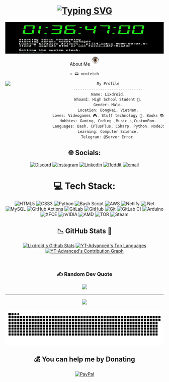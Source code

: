 
<h1 align="center">
    <a href="https://git.io/typing-svg"><img src="https://readme-typing-svg.herokuapp.com?font=JetBrains+Mono&size=35&duration=500&pause=1000&color=F7EAEC&width=435&lines=HELLO+WORLD!;I'M+LIXDROID+%F0%9F%9A%80" alt="Typing SVG" /></a>
</h1>

<div align="center">
<img src="https://github.com/lixdroid-sys/lixdroid-sys/blob/main/images/_.gif"  width="1000px" height="100px />
  </div>
  


<h2>A Passionate Tech Enthusiast </h2>

<h1 align="center"> About Me <img src="https://github.com/lixdroid-sys/lixdroid-sys/blob/main/images/eye-one-eye-blink.gif" width="25px" height="35px"></h1>


```zsh
> 📟 neofetch
```

<img align="left" src="https://github.com/lixdroid-sys/lixdroid-sys/blob/main/images/Cyberpunk%20Dream%20-%20Merch.gif" width="150px"/> 

```csharp
My Profile
-------------------------------
Name: Lixdroid.
WhoamI: High School Student 🏫.
Gender: Male.
Location: DongNai, VietNam.
Loves: Videogames 🎮, Stuff technology 🚀, Books 📚.
Hobbies: Gaming, Coding ,Music 🎶,CustomRom.
Languages: Bash, CPlusPlus, CSharp, Python, NodeJS, Java, Kotlin.
Learning: Computer Science.
Telegram: @Server Error.
```


## 🌐 Socials:
[![Discord](https://img.shields.io/badge/Discord-%237289DA.svg?logo=discord&logoColor=white)](https://discord.gg/sparrow2895) [![Instagram](https://img.shields.io/badge/Instagram-%23E4405F.svg?logo=Instagram&logoColor=white)](https://instagram.com/codel.ess) [![LinkedIn](https://img.shields.io/badge/LinkedIn-%230077B5.svg?logo=linkedin&logoColor=white)](https://linkedin.com/in/code-less-62797b340) [![Reddit](https://img.shields.io/badge/Reddit-%23FF4500.svg?logo=Reddit&logoColor=white)](https://reddit.com/user/fool-lab) [![email](https://img.shields.io/badge/Email-D14836?logo=gmail&logoColor=white)](mailto:codeless0.in@gmail.com) 

# 💻 Tech Stack:
![HTML5](https://img.shields.io/badge/html5-%23E34F26.svg?style=plastic&logo=html5&logoColor=white) ![CSS3](https://img.shields.io/badge/css3-%231572B6.svg?style=plastic&logo=css3&logoColor=white) ![Python](https://img.shields.io/badge/python-3670A0?style=plastic&logo=python&logoColor=ffdd54) ![Bash Script](https://img.shields.io/badge/bash_script-%23121011.svg?style=plastic&logo=gnu-bash&logoColor=white) ![AWS](https://img.shields.io/badge/AWS-%23FF9900.svg?style=plastic&logo=amazon-aws&logoColor=white) ![Netlify](https://img.shields.io/badge/netlify-%23000000.svg?style=plastic&logo=netlify&logoColor=#00C7B7) ![.Net](https://img.shields.io/badge/.NET-5C2D91?style=plastic&logo=.net&logoColor=white) ![MySQL](https://img.shields.io/badge/mysql-4479A1.svg?style=plastic&logo=mysql&logoColor=white) ![GitHub Actions](https://img.shields.io/badge/github%20actions-%232671E5.svg?style=plastic&logo=githubactions&logoColor=white) ![GitLab](https://img.shields.io/badge/gitlab-%23181717.svg?style=plastic&logo=gitlab&logoColor=white) ![GitHub](https://img.shields.io/badge/github-%23121011.svg?style=plastic&logo=github&logoColor=white) ![Git](https://img.shields.io/badge/git-%23F05033.svg?style=plastic&logo=git&logoColor=white) ![GitLab CI](https://img.shields.io/badge/gitlab%20CI-%23181717.svg?style=plastic&logo=gitlab&logoColor=white) ![Arduino](https://img.shields.io/badge/-Arduino-00979D?style=plastic&logo=Arduino&logoColor=white) ![XFCE](https://img.shields.io/badge/XFCE-%232284F2.svg?style=plastic&logo=xfce&logoColor=white) ![nVIDIA](https://img.shields.io/badge/nVIDIA-%2376B900.svg?style=plastic&logo=nVIDIA&logoColor=white) ![AMD](https://img.shields.io/badge/AMD-%23000000.svg?style=plastic&logo=amd&logoColor=white) ![TOR](https://img.shields.io/badge/tor-%237E4798.svg?style=plastic&logo=tor-project&logoColor=white) ![Steam](https://img.shields.io/badge/steam-%23000000.svg?style=plastic&logo=steam&logoColor=white)
<h2 align = "center"> 📉 GitHub Stats 🌟 </h2>
<div> 
<p align = "center">
  <a href="https://github.com/lixdroid-sys"><img alt="Lixdroid's Github Stats" src="https://github-readme-stats.vercel.app/api/?username=lixdroid-sys&show_icons=true&include_all_commits=true&count_private=true&theme=material-palenight&hide_border=true&bg_color=1F222E&title_color=F85D7F&icon_color=F8D866&line_height=28&rank_icon=github" height="192px"/></a>
  <a href="https://github.com/lixdroid-sys"><img alt="YT-Advanced's Top Languages" src="https://github-readme-stats.vercel.app/api/top-langs/?username=lixdroid-sys&langs_count=20&layout=compact&theme=material-palenight&hide_border=true&bg_color=1F222E&title_color=F85D7F&icon_color=F8D866" height="192px"/></a>
  <a href="https://github.com/lixdroid-sys"><img alt="YT-Advanced's Contribution Graph" src="https://github-readme-activity-graph.vercel.app/graph?username=lixdroid-sys&theme=dracula&bg_color=1F222E&title_color=F85D7F&point=F8D866&line=F85D7F&color=a6accd&hide_border=true&radius=4.5" /></a>
</p>
</div>
<br>


### ✍️ Random Dev Quote
![](https://quotes-github-readme.vercel.app/api?type=horizontal&theme=merko)

---
[![](https://visitcount.itsvg.in/api?id=lixdroid-sys&icon=0&color=1)](https://visitcount.itsvg.in)


![snake gif](https://github.com/lixdroid-sys/lixdroid-sys/blob/output/github-snake-dark.svg)

  ## 💰 You can help me by Donating
  [![PayPal](https://img.shields.io/badge/PayPal-00457C?style=for-the-badge&logo=paypal&logoColor=white)](https://paypal.me/@sparrow160) 



  


<!-- Proudly created with GPRM ( https://gprm.itsvg.in ) -->
